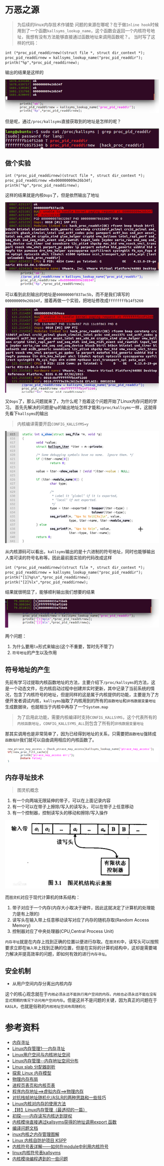 # 万恶之源
> 为后续的linux内存技术作铺垫
问题的来源在哪呢？在于做`Inline hook`时候用到了一个函数`kallsyms_lookup_name`，这个函数会返回一个内核符号地址，我想有没有方法能够直接通过函数地址来调用函数呢？。
当时写了这样的代码：
```
int (*proc_pid_readdirnew)(struct file *, struct dir_context *);
proc_pid_readdirnew = kallsyms_lookup_name("proc_pid_readdir");
printk("%p",*proc_pid_readdirnew);
```
输出的结果是这样的

![84101412.png](linux内核符号利用_files/84101412.png)

但是呢，通过`/proc/kallsyms`直接获取到的地址是怎样的呢？

![84209485.png](linux内核符号利用_files/84209485.png)

## 做个实验
```
int (*proc_pid_readdirnew)(struct file *, struct dir_context *);
proc_pid_readdirnew =0x000000009e26b34f;
printk("%p",*proc_pid_readdirnew);
```
这样的结果就是内核`Oops`了，但是依然输出了地址

![84502320.png](linux内核符号利用_files/84502320.png)

可以看到此刻输出的地址是`00000000f837ac5b`，而不是我们填写的`000000009e26b34f`，接着再做一个实验，把地址修改成`ffffffffb14f5260`

![84817260.png](linux内核符号利用_files/84817260.png)

又`Oops`了，那么问题就来了，为什么呢？抱着这个问题开始了Linux内存问题的学习。
首先先解决的问题是`%p`的输出地址怎样才能和`/proc/kallsyms`一样，这就得先看下`kallsyms`的输出
> 内核编译需要开启`CONFIG_KALLSYMS=y`

![76960952.png](linux内核符号利用_files/76960952.png)

从内核源码可以看出，`kallsyms`输出的是十六进制的符号地址，同时也能够输出人类可读的符号名称等。因此最前面实验的代码改成这样
```
int (*proc_pid_readdirnew)(struct file *, struct dir_context *);
proc_pid_readdirnew = kallsyms_lookup_name("proc_pid_readdir");
printk("[1]%p\n",*proc_pid_readdirnew);
printk("[2]%lx",*proc_pid_readdirnew);
```
结果就很明显了，能够顺利输出我们想要的结果

![75685445.png](linux内核符号利用_files/75685445.png)

两个问题：
1. 为什么要用`lx`形式来输出(这个不重要，暂时先不管了)
2. `符号地址`的产生以及作用

## 符号地址的产生
先前有学习过提取内核函数地址的方法，主要介绍下`/proc/kallsyms`的方法，这是一个动态文件，在内核启动过程中创建并实时更新，其中记录了当前系统的情况，包含了内核符号的地址，但是同样的这是属于内核提供的功能，主要是为了方便开发者调试内核，`kallsyms`抽取了内核用到的所有的`函数地址`和`非栈数据变量地址`生成数据块，也就相当于内核中再存了一个`System.map`
> 为了启用此功能，需要内核编译时支持`CONFIG_KALLSYMS`，这个代表所有的`内核函数地址`，`CONFIG_KALLSYMS_ALL`则包含了所有的`非栈数据变量地址`

那其实调用也是非常简单了，因为已经得到地址的关系，只需要把`函数地址`强转成`函数指针`我们就可以自由调用相应的内核函数了。

![41909316.png](linux内核符号利用_files/41909316.png)

## 内存寻址技术
> 图灵机概念

1. 有一个向两端无限延伸的带子，可以在上面记录内容
2. 有一个可以在带子上擦除/写入的读写头，可以在带子上任意移动
3. 有一个控制器，控制读写头的移动和擦除/写入操作

![a125c2b6-847f-4ccb-89d7-3cc75a902665.png](linux内核符号利用_files/a125c2b6-847f-4ccb-89d7-3cc75a902665.png)

而`图灵机`对应于现代计算机的体系结构：
1. 带子对应于一个内存(内存大小取决于硬件，因此这就决定了计算机的处理能力是有上限的)
2. 读写头在输入带上任意移动读写对应了内存的随机存取(Random Access Memory)
3. 控制器对应了中央处理器(CPU,Central Process Unit)

`内存寻址`就是在内存上找到正确的位置以便进行存取。在`图灵机`中，读写头可以按照要求立即在`输入带`上找到正确的位置，但是在实际的计算机结构中，这却是需要竭力解决并提高效率的问题，即如何有效的进行`内存寻址`。

## 安全机制
* 从用户空间内存分离出内核内存

这个的核心观念就在于`内核必须永远不能执行用户空间的内存。内核也必须永远不能在没有显式预期的情况下访问用户空间内存`。但是这并不是问题的关键，因为真正的问题在于`KASLR`，也就是俗称的`内核地址空间布局随机化`

# 参考资料
* [内存寻址](https://liam.page/2016/05/01/Introduction-to-Memory-Addressing/)
* [Linux内存管理1---内存寻址](https://www.cnblogs.com/smartjourneys/p/7153166.html)
* [Linux用户空间与内核地址空间](https://blog.csdn.net/hanzy0823/article/details/11979407)
* [Linux内存管理--内存地址空间分布](https://www.jianshu.com/p/cc0c0c550ce1)
* [Linux slab 分配器剖析](https://www.ibm.com/developerworks/cn/linux/l-linux-slab-allocator/index.html)
* [探索 Linux 内存模型](https://www.ibm.com/developerworks/cn/linux/l-memmod/index.html)
* [物理内存布局](http://guojing.me/linux-kernel-architecture/posts/physical-memory/)
* [进程页表页和内核页表](http://guojing.me/linux-kernel-architecture/posts/thread-page-table-and-kernel-page-table/)
* [程序内存地址==>虚拟内存==>物理内存](https://github.com/Durant35/durant35.github.io/issues/24)
* [对抗栈帧地址随机化/ASLR的两种思路和一些技巧](https://www.cnblogs.com/liqiuhao/p/7783688.html?utm_source=debugrun&utm_medium=referral)
* [Linux内核对内存的使用方法](https://www.cnblogs.com/hongzg1982/articles/2112278.html)
* [【转】Linux内存管理（最透彻的一篇）](https://www.cnblogs.com/ralap7/p/9184773.html)
* [初探——内存读写内核达到提权](https://blog.csdn.net/qq_28018283/article/details/79615345)
* [内核模块直接通过kallsyms获得的地址调用export 函数](http://tieba.baidu.com/p/4163586794)
* [编译问题文档](http://irclogs.linaro.org/2014/09/23/%23linaro-android.txt)
* [inux内核之内存管理图解](https://my.oschina.net/fileoptions/blog/968320)
* [Linux 内核自防护项目 KSPP](https://linux.cn/article-7411-1.html)
* [内核符号表详解——如何在module中利用内核符号](https://blog.csdn.net/trochiluses/article/details/9446955)
* [linux内核符号表kallsyms](https://blog.csdn.net/hunanchenxingyu/article/details/8467606)
* [内核模块编程遇到的一些问题](http://www.10tiao.com/html/606/201706/2664604268/1.html)